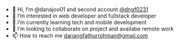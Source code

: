 - 👋 Hi, I’m @danajoo01 and second account <a href="https://github.com/dngf0231">@dngf0231</a>
- 👀 I’m interested in web developer and fullstack developer
- 🌱 I’m currently learning tech and mobile development
- 💞️ I’m looking to collaborate on project and availabe remote work
- 📫 How to reach me danangfathurrohman@gmail.com

<!---
danajoo01/danajoo01 is a ✨ special ✨ repository because its `README.md` (this file) appears on your GitHub profile.
You can click the Preview link to take a look at your changes.
--->
